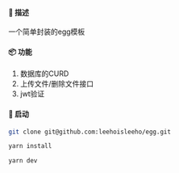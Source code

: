 
#### 🧾 描述
一个简单封装的egg模板

#### 📦 功能
1. 数据库的CURD
2. 上传文件/删除文件接口
3. jwt验证

#### 🚀 启动
```bash
git clone git@github.com:leehoisleeho/egg.git

yarn install

yarn dev
```
